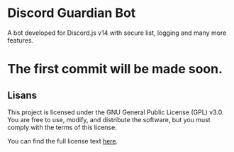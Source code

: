 # Discord Guardian Bot
A bot developed for Discord.js v14 with secure list, logging and many more features.

# The first commit will be made soon.



## Lisans

This project is licensed under the GNU General Public License (GPL) v3.0. You are free to use, modify, and distribute the software, but you must comply with the terms of this license.

You can find the full license text [here](https://www.gnu.org/licenses/gpl-3.0.txt).
